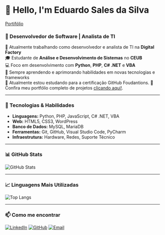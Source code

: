 # 👋 Hello, I'm Eduardo Sales da Silva

[Portifólio](https://Sales16.github.io/portifolio/)

### 🚀 Desenvolvedor de Software | Analista de TI

🔭 Atualmente trabalhando como desenvolvedor e analista de TI na **Digital Factory**  
🎓 Estudante de **Análise e Desenvolvimento de Sistemas** no **CEUB**  
💻 Foco em desenvolvimento com **Python**, **PHP**, **C# .NET** e **VBA**  
🌱 Sempre aprendendo e aprimorando habilidades em novas tecnologias e frameworks  
🌟 Atualmente estou estudando para a certificação GitHub Foudantions.
💼 Confira meu portfólio completo de projetos [clicando aqui!](https://Sales16.github.io/portifolio/).


---

### 🌟 Tecnologias & Habilidades

- **Linguagens:** Python, PHP, JavaScript, C# .NET, VBA
- **Web:** HTML5, CSS3, WordPress
- **Banco de Dados:** MySQL, MariaDB
- **Ferramentas:** Git, GitHub, Visual Studio Code, PyCharm
- **Infraestrutura:** Hardware, Redes, Suporte Técnico

---

### 📊 GitHub Stats

![GitHub Stats](https://github-readme-stats.vercel.app/api?username=Sales16&show_icons=true&theme=radical)

---

### 📈 Linguagens Mais Utilizadas

![Top Langs](https://github-readme-stats.vercel.app/api/top-langs/?username=Sales16&layout=compact&theme=radical)

---

### 📫 Como me encontrar

[![LinkedIn](https://img.shields.io/badge/LinkedIn-blue?style=for-the-badge&logo=linkedin)](https://www.linkedin.com/in/eduardo-sales16/)
[![GitHub](https://img.shields.io/badge/GitHub-000?style=for-the-badge&logo=github)](https://github.com/Sales16)
[![Email](https://img.shields.io/badge/Email-red?style=for-the-badge&logo=gmail)](mailto:eduardo.sales.silva1603@gmail.com)
